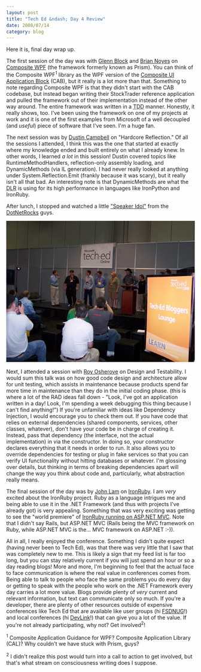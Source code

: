 ```yaml
---
layout: post
title: "Tech Ed &ndash; Day 4 Review"
date: 2008/07/14
category: blog
---
```


Here it is, final day wrap up. 

The first session of the day was with [Glenn Block](http://blogs.msdn.com/gblock/) and [Brian Noyes](http://briannoyes.net/) on [Composite WPF](http://codeplex.com/CompositeWPF) (the framework formerly known as Prism). You can think of the Composite WPF<sup>1</sup> library as the WPF version of the [Composite UI Application Block](http://msdn.microsoft.com/en-us/library/aa480450.aspx) (CAB), but it really is a lot more than that. Something to note regarding Composite WPF is that they didn't start with the CAB codebase, but instead began writing their StockTrader reference application and pulled the framework out of their implementation instead of the other way around. The entire framework was written in a <acronym title="Test Driven Development">TDD</acronym> manner. Honestly, it really shows, too. I've been using the framework on one of my projects at work and it is one of the first examples from Microsoft of a well decoupled (and *useful*) piece of software that I've seen. I'm a huge fan. 

The next session was by [Dustin Campbell](http://diditwith.net/) on "Hardcore Reflection." Of all the sessions I attended, I think this was the one that started at exactly where my knowledge ended and built entirely on what I already knew. In other words, I learned *a lot* in this session! Dustin covered topics like RuntimeMethodHandlers, reflection-only assembly loading, and DynamicMethods (via IL generation). I had never really looked at anything under System.Reflection.Emit (frankly because it was scary), but it really isn't all that bad. An interesting note is that DynamicMethods are what the <acronym title="Dynamic Language Runtime">DLR</acronym> is using for its high performance in languages like IronPython and IronRuby. 

After lunch, I stopped and watched a little ["Speaker Idol"](http://www.google.com/search?q=speaker+idol) from the [DotNetRocks](http://www.dotnetrocks.com/) guys. 

![Speaker Idol at Tech Ed](/images/blog/WindowsLiveWriter/TechEdDay4Review_7565/Tech%20Ed%202008%202008-06-02%20006.jpg)

Next, I attended a session with [Roy Osherove](http://weblogs.asp.net/rosherove/) on Design and Testability. I would sum this talk was on how good code design and architecture allow for unit testing, which assists in maintenance because products spend far more time in maintenance than they do in the initial coding phase. (this is where a lot of the RAD ideas fall down - "Look, I've got an application written in a day! Look, I'm spending a week debugging this thing because I can't find anything!") If you're unfamiliar with ideas like Dependency Injection, I would encourage you to check them out. If you have code that relies on external dependencies (shared components, services, other classes, whatever), don't have your code be in charge of creating it. Instead, pass that dependency (the interface, not the actual implementation) in via the constructor. In doing so, your constructor declares everything that it needs in order to run. It also allows you to override dependencies for testing or plug in fake services so that you can verify UI functionality without hitting databases or whatever. I'm glossing over details, but thinking in terms of breaking dependencies apart will change the way you think about code and, particularly, what abstraction really means. 

The final session of the day was by [John Lam](http://www.iunknown.com/) on [IronRuby](http://www.ironruby.com/). I am *very* excited about the IronRuby project. Ruby as a language intrigues me and being able to use it in the .NET Framework (and thus with projects I've already got) is very appealing. Something that was very exciting was getting to see the "world premiere" of [IronRuby running on ASP.NET MVC](http://www.iunknown.com/2008/06/ironruby-and-aspnet-mvc.html). Note that I didn't say Rails, but ASP.NET MVC (Rails being the MVC framework on Ruby, while ASP.NET MVC is the... MVC framework on ASP.NET :-)).

All in all, I really enjoyed the conference. Something I didn't quite expect (having never been to Tech Ed), was that there was very little that I saw that was completely new to me. This is likely a sign that my feed list is far too long, but you can stay relatively current if you will just spend an hour or so a day reading blogs! More and more, I'm beginning to feel that the actual face to face communication is where the real value in conferences comes from. Being able to talk to people who face the same problems you do every day or getting to speak with the people who work on the .NET Framework every day carries a lot more value. Blogs provide plenty of *very* current and relevant information, but text can communicate only so much. If you're a developer, there are plenty of other resources outside of expensive conferences like Tech Ed that are available like user groups (hi [FSDNUG](http://www.fsdnug.org/)!) and local conferences (hi [DevLink](http://devlink.net/)!) that can give you a lot of the value. If you're not already participating, why not? Get involved<sup>2</sup>! 

<sup>1</sup> Composite Application Guidance for WPF? Composite Application Library (CAL)? Why couldn't we have stuck with Prism, guys?

<sup>2</sup> I didn't realize this post would turn into a call to action to get involved, but that's what stream on consciousness writing does I suppose.

